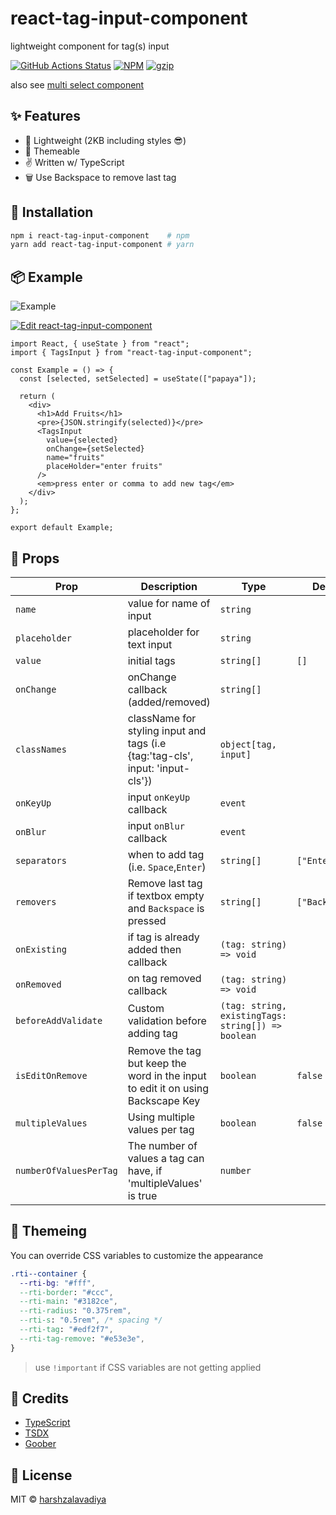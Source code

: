 # react-tag-input-component

lightweight component for tag(s) input

[![GitHub Actions Status](https://github.com/harshzalavadiya/react-tag-input-component/workflows/CI/badge.svg)](https://github.com/harshzalavadiya/react-tag-input-component/actions)
[![NPM](https://img.shields.io/npm/v/react-tag-input-component.svg)](https://npm.im/react-tag-input-component)
[![gzip](https://badgen.net/bundlephobia/minzip/react-tag-input-component@latest)](https://bundlephobia.com/result?p=react-tag-input-component@latest)

also see [multi select component](https://github.com/harshzalavadiya/react-multi-select-component)

## ✨ Features

- 🍃 Lightweight (2KB including styles 😎)
- 💅 Themeable
- ✌ Written w/ TypeScript
- 🗑️ Use Backspace to remove last tag

## 🔧 Installation

```bash
npm i react-tag-input-component    # npm
yarn add react-tag-input-component # yarn
```

## 📦 Example

![Example](https://user-images.githubusercontent.com/5774849/179722762-4d7feef6-52af-4662-ba97-129191fb4f26.gif)

[![Edit react-tag-input-component](https://codesandbox.io/static/img/play-codesandbox.svg)](https://codesandbox.io/s/react-tag-input-component-rgf97?fontsize=14&hidenavigation=1&theme=dark)

```tsx
import React, { useState } from "react";
import { TagsInput } from "react-tag-input-component";

const Example = () => {
  const [selected, setSelected] = useState(["papaya"]);

  return (
    <div>
      <h1>Add Fruits</h1>
      <pre>{JSON.stringify(selected)}</pre>
      <TagsInput
        value={selected}
        onChange={setSelected}
        name="fruits"
        placeHolder="enter fruits"
      />
      <em>press enter or comma to add new tag</em>
    </div>
  );
};

export default Example;
```

## 👀 Props

| Prop                  | Description                                                                     | Type                                               | Default         |
| ----------------------| ------------------------------------------------------------------------------- | -------------------------------------------------- | --------------- |
| `name`                | value for name of input                                                         | `string`                                           |                 |
| `placeholder`         | placeholder for text input                                                      | `string`                                           |                 |
| `value`               | initial tags                                                                    | `string[]`                                         | `[]`            |
| `onChange`            | onChange callback (added/removed)                                               | `string[]`                                         |                 |
| `classNames`          | className for styling input and tags (i.e {tag:'tag-cls', input: 'input-cls'})  | `object[tag, input]`                               |                 |
| `onKeyUp`             | input `onKeyUp` callback                                                        | `event`                                            |                 |
| `onBlur`              | input `onBlur` callback                                                         | `event`                                            |                 |
| `separators`          | when to add tag (i.e. `Space`,`Enter`)                                          | `string[]`                                         | `["Enter"]`     |
| `removers`            | Remove last tag if textbox empty and `Backspace` is pressed                     | `string[]`                                         | `["Backspace"]` |
| `onExisting`          | if tag is already added then callback                                           | `(tag: string) => void`                            |                 |
| `onRemoved`           | on tag removed callback                                                         | `(tag: string) => void`                            |                 |
| `beforeAddValidate`   | Custom validation before adding tag                                             | `(tag: string, existingTags: string[]) => boolean` |                 |
| `isEditOnRemove`      | Remove the tag but keep the word in the input to edit it on using Backscape Key | `boolean`                                          | `false`         |
| `multipleValues`      | Using multiple values per tag                                                   | `boolean`                                          | `false`         |
| `numberOfValuesPerTag`| The number of values a tag can have, if 'multipleValues' is true                | `number`                                           |                 |

## 💅 Themeing

You can override CSS variables to customize the appearance

```css
.rti--container {
  --rti-bg: "#fff",
  --rti-border: "#ccc",
  --rti-main: "#3182ce",
  --rti-radius: "0.375rem",
  --rti-s: "0.5rem", /* spacing */
  --rti-tag: "#edf2f7",
  --rti-tag-remove: "#e53e3e",
}
```

> use `!important` if CSS variables are not getting applied

## 🤠 Credits

- [TypeScript](https://github.com/microsoft/typescript)
- [TSDX](https://github.com/jaredpalmer/tsdx)
- [Goober](https://github.com/cristianbote/goober)

## 📜 License

MIT &copy; [harshzalavadiya](https://github.com/harshzalavadiya)
